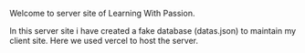 Welcome to server site of Learning With Passion.

In this server site i have created a fake database (datas.json) to maintain my client site.
Here we used vercel to host the server.